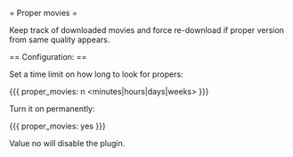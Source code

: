 = Proper movies =

Keep track of downloaded movies and force re-download if proper version from same quality appears.

== Configuration: ==

Set a time limit on how long to look for propers:

{{{
proper_movies: n <minutes|hours|days|weeks>
}}}

Turn it on permanently:

{{{
proper_movies: yes
}}}

Value no will disable the plugin.